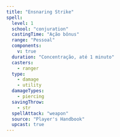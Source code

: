 ```yaml
---
title: "Ensnaring Strike"
spell:
  level: 1
  school: "conjuration"
  castingTime: "Ação bônus"
  range: "Pessoal"
  components:
    v: true
  duration: "Concentração, até 1 minuto"
  casters:
    - ranger
  type:
    - damage
    - utility
  damageTypes:
    - piercing
  savingThrow:
    - str
  spellAttack: "weapon"
  source: "Player's Handbook"
  upcast: true
---
```


